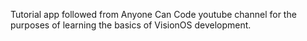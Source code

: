Tutorial app followed from Anyone Can Code youtube channel for the purposes of learning the basics of VisionOS development.
